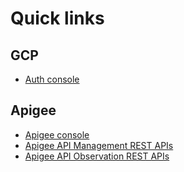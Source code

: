 # Quick links

## GCP

- [Auth console](https://console.cloud.google.com/auth)

## Apigee

- [Apigee console](https://console.cloud.google.com/apigee)
- [Apigee API Management REST APIs](https://cloud.google.com/apigee/docs/reference/apis/apigee/rest)
- [Apigee API Observation REST APIs](https://cloud.google.com/apigee/docs/reference/apis/apim/rest)
